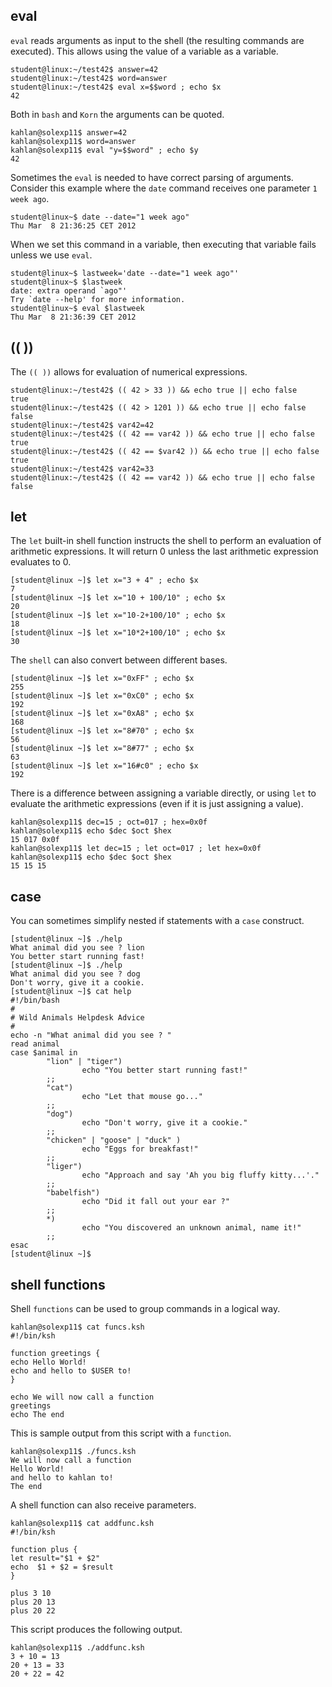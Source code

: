 ## eval

`eval` reads arguments as input to the shell (the resulting commands are executed). This allows using the value of a variable as a variable.

```console
student@linux:~/test42$ answer=42
student@linux:~/test42$ word=answer
student@linux:~/test42$ eval x=$$word ; echo $x
42
```

Both in `bash` and `Korn` the arguments can be quoted.

```console
kahlan@solexp11$ answer=42
kahlan@solexp11$ word=answer
kahlan@solexp11$ eval "y=$$word" ; echo $y
42
```

Sometimes the `eval` is needed to have correct parsing of arguments. Consider this example where the `date` command receives one parameter `1 week ago`.

```console
student@linux~$ date --date="1 week ago"
Thu Mar  8 21:36:25 CET 2012
```

When we set this command in a variable, then executing that variable fails unless we use `eval`.

```console
student@linux~$ lastweek='date --date="1 week ago"'
student@linux~$ $lastweek
date: extra operand `ago"'
Try `date --help' for more information.
student@linux~$ eval $lastweek
Thu Mar  8 21:36:39 CET 2012
```

## (( ))

The `(( ))` allows for evaluation of numerical expressions.

```console
student@linux:~/test42$ (( 42 > 33 )) && echo true || echo false
true
student@linux:~/test42$ (( 42 > 1201 )) && echo true || echo false
false
student@linux:~/test42$ var42=42
student@linux:~/test42$ (( 42 == var42 )) && echo true || echo false
true
student@linux:~/test42$ (( 42 == $var42 )) && echo true || echo false
true
student@linux:~/test42$ var42=33
student@linux:~/test42$ (( 42 == var42 )) && echo true || echo false
false
```

## let

The `let` built-in shell function instructs the shell to perform an evaluation of arithmetic expressions. It will return 0 unless the last arithmetic expression evaluates to 0.

```console
[student@linux ~]$ let x="3 + 4" ; echo $x
7
[student@linux ~]$ let x="10 + 100/10" ; echo $x
20
[student@linux ~]$ let x="10-2+100/10" ; echo $x
18
[student@linux ~]$ let x="10*2+100/10" ; echo $x
30
```
            

The `shell` can also convert between different bases.

```console
[student@linux ~]$ let x="0xFF" ; echo $x
255
[student@linux ~]$ let x="0xC0" ; echo $x
192
[student@linux ~]$ let x="0xA8" ; echo $x
168
[student@linux ~]$ let x="8#70" ; echo $x
56
[student@linux ~]$ let x="8#77" ; echo $x
63
[student@linux ~]$ let x="16#c0" ; echo $x
192
```
            

There is a difference between assigning a variable directly, or using `let` to evaluate the arithmetic expressions (even if it is just assigning a value).

```console
kahlan@solexp11$ dec=15 ; oct=017 ; hex=0x0f 
kahlan@solexp11$ echo $dec $oct $hex 
15 017 0x0f 
kahlan@solexp11$ let dec=15 ; let oct=017 ; let hex=0x0f
kahlan@solexp11$ echo $dec $oct $hex
15 15 15
```

## case

You can sometimes simplify nested if statements with a `case` construct.

```console
[student@linux ~]$ ./help
What animal did you see ? lion
You better start running fast!
[student@linux ~]$ ./help
What animal did you see ? dog
Don't worry, give it a cookie.
[student@linux ~]$ cat help
#!/bin/bash
#
# Wild Animals Helpdesk Advice
#
echo -n "What animal did you see ? "
read animal
case $animal in
        "lion" | "tiger")
                echo "You better start running fast!"
        ;;
        "cat")
                echo "Let that mouse go..."
        ;;
        "dog")
                echo "Don't worry, give it a cookie."
        ;;
        "chicken" | "goose" | "duck" )
                echo "Eggs for breakfast!"
        ;;
        "liger")
                echo "Approach and say 'Ah you big fluffy kitty...'."
        ;;
        "babelfish")
                echo "Did it fall out your ear ?"
        ;;
        *)
                echo "You discovered an unknown animal, name it!"
        ;;
esac
[student@linux ~]$            
```
            

## shell functions

Shell `functions` can be used to group commands in a logical way.

```console
kahlan@solexp11$ cat funcs.ksh 
#!/bin/ksh
                                            
function greetings {
echo Hello World!
echo and hello to $USER to!
}

echo We will now call a function
greetings
echo The end
```

This is sample output from this script with a `function`.

```console
kahlan@solexp11$ ./funcs.ksh              
We will now call a function
Hello World!
and hello to kahlan to!
The end
```

A shell function can also receive parameters.

```console
kahlan@solexp11$ cat addfunc.ksh 
#!/bin/ksh

function plus {
let result="$1 + $2"
echo  $1 + $2 = $result
}

plus 3 10
plus 20 13
plus 20 22
```

This script produces the following output.

```console
kahlan@solexp11$ ./addfunc.ksh 
3 + 10 = 13
20 + 13 = 33
20 + 22 = 42
```



